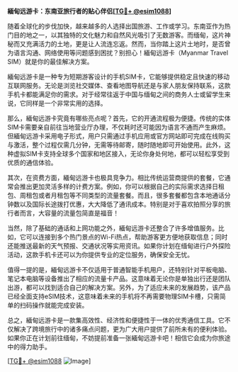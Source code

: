 **緬甸远游卡：东南亚旅行者的贴心伴侣[[TG💪+ @esim1088](https://t.me/s/esim1088)]**

随着全球化的步伐加快，越来越多的人选择出国旅游、工作或学习。东南亚作为热门目的地之一，以其独特的文化魅力和自然风光吸引了无数游客。而缅甸，这片神秘而又充满活力的土地，更是让人流连忘返。然而，当你踏上这片土地时，是否曾为语言沟通、网络使用等问题感到困扰？别担心！緬甸远游卡（Myanmar Travel SIM）就是你的最佳解决方案。

緬甸远游卡是一种专为短期游客设计的手机SIM卡，它能够提供稳定且快速的移动互联网服务。无论是浏览社交媒体、查看地图导航还是与家人朋友保持联系，这款手机卡都能满足你的需求。对于经常往返于中国与缅甸之间的商务人士或留学生来说，它同样是一个非常实用的选择。

那么，緬甸远游卡究竟有哪些亮点呢？首先，它的开通流程极为便捷。传统的实体SIM卡需要亲自前往当地营业厅办理，不仅耗时还可能因为语言不通而产生麻烦。但緬甸远游卡采用电子形式，用户只需通过手机应用或官方网站即可完成在线购买与激活，整个过程仅需几分钟，无需等待邮寄，随时随地即可开始使用。此外，这种虚拟SIM卡支持全球多个国家和地区接入，无论你身处何地，都可以轻松享受到优质的通信体验。

其次，在资费方面，緬甸远游卡也极具竞争力。相比传统运营商提供的套餐，它通常会推出更加灵活多样的计费方案。例如，你可以根据自己的实际需求选择日租包、周租包或者月租包等不同类型的流量套餐。而且，很多套餐都包含本地通话分钟数以及国际长途拨打优惠，大大降低了通讯成本。特别是对于喜欢拍照分享的旅行者而言，大容量的流量包简直是福音！

当然，除了基础的通话和上网功能之外，緬甸远游卡还整合了许多增值服务。比如，它可以连接到多个热门景点的Wi-Fi热点，帮助游客更方便地获取信息；同时还能推送最新的天气预报、交通状况等实用资讯。如果你计划在缅甸进行户外探险活动，这款手机卡还可以为你提供专业的定位服务，确保安全无忧。

值得一提的是，緬甸远游卡不仅适用于普通智能手机用户，还特别针对平板电脑、笔记本电脑等设备推出了相应的流量卡产品。这意味着无论你是单独出行还是团队出游，都可以找到适合自己的解决方案。另外，为了适应未来的发展趋势，该产品已经全面支持eSIM技术，这意味着未来的手机将不再需要物理SIM卡槽，只需简单的扫码操作就能完成安装。

总之，緬甸远游卡是一款集高效性、经济性和便捷性于一体的优秀通信工具。它不仅解决了跨境旅行中的诸多痛点问题，更为广大用户提供了前所未有的便利体验。如果你正在计划前往缅甸，不妨提前准备一张緬甸远游卡吧！相信它会成为你旅途中的得力助手。

[[TG💪+ @esim1088](https://t.me/s/esim1088) ![Image](https://i.postimg.cc/4NQfJmqS/Snipaste-2025-05-13-00-14-12.png)]